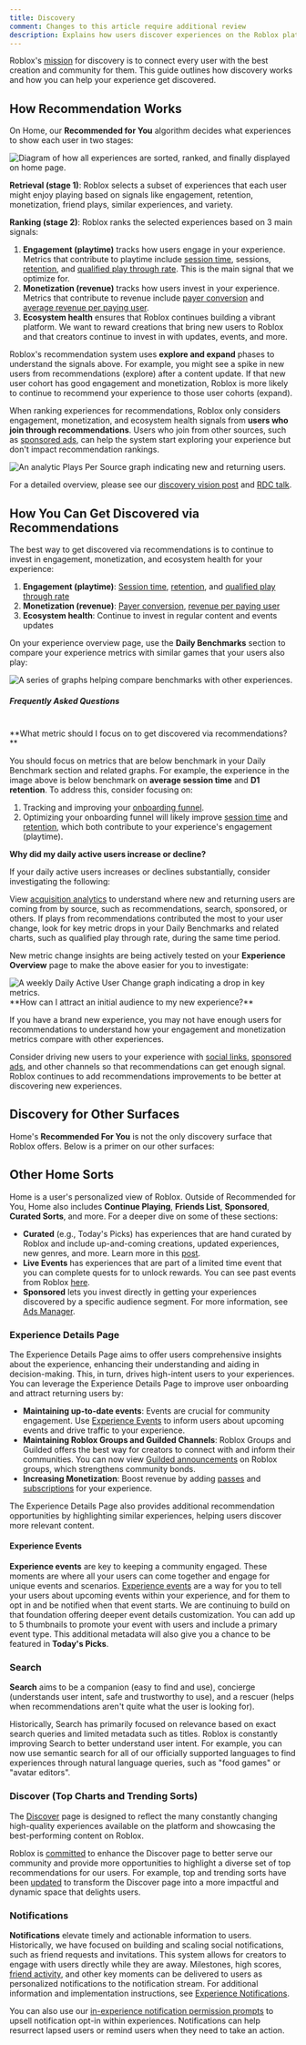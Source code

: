 ```yaml
---
title: Discovery
comment: Changes to this article require additional review
description: Explains how users discover experiences on the Roblox platform.
---
```


Roblox's [mission](https://devforum.roblox.com/t/discovery-on-roblox-past-present-and-future-vision/2859111) for discovery is to connect every user with the best creation and community for them. This guide outlines how discovery works and how you can help your experience get discovered.

## How Recommendation Works

On Home, our **Recommended for You** algorithm decides what experiences to show each user in two stages:

<img src="/assets/analytics/discovery/Retrieval-And-Ranking-Diagram.png" alt="Diagram of how all experiences are sorted, ranked, and finally displayed on home page." />

**Retrieval (stage 1)**: Roblox selects a subset of experiences that each user might enjoy playing based on signals like engagement, retention, monetization, friend plays, similar experiences, and variety.

**Ranking (stage 2)**: Roblox ranks the selected experiences based on 3 main signals:

1. **Engagement (playtime)** tracks how users engage in your experience. Metrics that contribute to playtime include [session time](./production/analytics/engagement.md#improving-average-session-time), sessions, [retention](./production/analytics/retention.md), and [qualified play through rate](./production/analytics/acquisition.md#improving-acquisition). This is the main signal that we optimize for.
2. **Monetization (revenue)** tracks how users invest in your experience. Metrics that contribute to revenue include [payer conversion](./production/analytics/monetization.md#improving-payer-conversion-rate) and [average revenue per paying user](./production/analytics/monetization.md#improving-average-revenue-per-paying-user-arppu).
3. **Ecosystem health** ensures that Roblox continues building a vibrant platform. We want to reward creations that bring new users to Roblox and that creators continue to invest in with updates, events, and more.

Roblox's recommendation system uses **explore and expand** phases to understand the signals above. For example, you might see a spike in new users from recommendations (explore) after a content update. If that new user cohort has good engagement and monetization, Roblox is more likely to continue to recommend your experience to those user cohorts (expand).

When ranking experiences for recommendations, Roblox only considers engagement, monetization, and ecosystem health signals from **users who join through recommendations**. Users who join from other sources, such as [sponsored ads](./production/promotion/ads-manager.md#sponsored-experiences), can help the system start exploring your experience but don't impact recommendation rankings.

<img src="/assets/analytics/discovery/Explore-And-Expand-Graph.png" alt="An analytic Plays Per Source graph indicating new and returning users." />

For a detailed overview, please see our [discovery vision post](https://devforum.roblox.com/t/discovery-on-roblox-past-present-and-future-vision/2859111) and [RDC talk](https://www.youtube-nocookie.com/embed/V1uFFUUCLpo).

## How You Can Get Discovered via Recommendations

The best way to get discovered via recommendations is to continue to invest in engagement, monetization, and ecosystem health for your experience:

1. **Engagement (playtime)**: [Session time](./production/analytics/engagement.md#improving-average-session-time), [retention](./production/analytics/retention.md), and [qualified play through rate](./production/analytics/acquisition.md#improving-acquisition)
2. **Monetization (revenue)**: [Payer conversion](./production/analytics/monetization.md#improving-payer-conversion-rate), [revenue per paying user](./production/analytics/monetization.md#improving-average-revenue-per-paying-user-arppu)
3. **Ecosystem health**: Continue to invest in regular content and events updates

On your experience overview page, use the **Daily Benchmarks** section to compare your experience metrics with similar games that your users also play:

<img src="/assets/analytics/discovery/Daily-Benchmark-Graphs.png" alt="A series of graphs helping compare benchmarks with other experiences." />
<br />
<h5>Frequently Asked Questions</h5>
<br />
**What metric should I focus on to get discovered via recommendations?**

You should focus on metrics that are below benchmark in your Daily Benchmark section and related graphs. For example, the experience in the image above is below benchmark on **average session time** and **D1 retention**. To address this, consider focusing on:

1. Tracking and improving your [onboarding funnel](./production/analytics/funnel-events.md).
2. Optimizing your onboarding funnel will likely improve [session time](./production/analytics/engagement.md#improving-average-session-time) and [retention](./production/analytics/retention.md), which both contribute to your experience's engagement (playtime).

**Why did my daily active users increase or decline?**

If your daily active users increases or declines substantially, consider investigating the following:

View [acquisition analytics](./production/analytics/acquisition.md) to understand where new and returning users are coming from by source, such as recommendations, search, sponsored, or others.
If plays from recommendations contributed the most to your user change, look for key metric drops in your Daily Benchmarks and related charts, such as qualified play through rate, during the same time period.

New metric change insights are being actively tested on your **Experience Overview** page to make the above easier for you to investigate:

<img src="/assets/analytics/discovery/Experience-Overview-Graph.png" alt="A weekly Daily Active User Change graph indicating a drop in key metrics." />
<br />
**How can I attract an initial audience to my new experience?**

If you have a brand new experience, you may not have enough users for recommendations to understand how your engagement and monetization metrics compare with other experiences.

Consider driving new users to your experience with [social links](/production/promotion/audience-engagement.md#linking-to-social-media), [sponsored ads](./production/promotion/ads-manager.md#sponsored-experiences), and other channels so that recommendations can get enough signal. Roblox continues to add recommendations improvements to be better at discovering new experiences.

## Discovery for Other Surfaces

Home's **Recommended For You** is not the only discovery surface that Roblox offers. Below is a primer on our other surfaces:

## Other Home Sorts

Home is a user's personalized view of Roblox. Outside of Recommended for You, Home also includes **Continue Playing**, **Friends List**, **Sponsored**, **Curated Sorts**, and more. For a deeper dive on some of these sections:

- **Curated** (e.g., Today's Picks) has experiences that are hand curated by Roblox and include up-and-coming creations, updated experiences, new genres, and more. Learn more in this [post](https://devforum.roblox.com/t/introducing-today%E2%80%99s-picks-a-new-curated-sort-on-home-pilot/2910867).
- **Live Events** has experiences that are part of a limited time event that you can complete quests for to unlock rewards. You can see past events from Roblox [here](https://www.roblox.com/groups/4111519/Roblox-Presents#!/about).
- **Sponsored** lets you invest directly in getting your experiences discovered by a specific audience segment. For more information, see [Ads Manager](./production/promotion/ads-manager.md#sponsored-experiences).

### Experience Details Page

The Experience Details Page aims to offer users comprehensive insights about the experience, enhancing their understanding and aiding in decision-making. This, in turn, drives high-intent users to your experiences. You can leverage the Experience Details Page to improve user onboarding and attract returning users by:

- **Maintaining up-to-date events**: Events are crucial for community engagement. Use [Experience Events](#experience-events) to inform users about upcoming events and drive traffic to your experience.
- **Maintaining Roblox Groups and Guilded Channels**: Roblox Groups and Guilded offers the best way for creators to connect with and inform their communities. You can now view [Guilded announcements](https://devforum.roblox.com/t/introducing-announcements-for-roblox-groups/2907426) on Roblox groups, which strengthens community bonds.
- **Increasing Monetization**: Boost revenue by adding [passes](./production/monetization/game-passes.md) and [subscriptions](./production/monetization/subscriptions.md) for your experience.

The Experience Details Page also provides additional recommendation opportunities by highlighting similar experiences, helping users discover more relevant content.

#### Experience Events

**Experience events** are key to keeping a community engaged. These moments are where all your users can come together and engage for unique events and scenarios. [Experience events](./production/promotion/experience-events.md) are a way for you to tell your users about upcoming events within your experience, and for them to opt in and be notified when that event starts. We are continuing to build on that foundation offering deeper event details customization. You can add up to 5 thumbnails to promote your event with users and include a primary event type. This additional metadata will also give you a chance to be featured in **Today's Picks**.

### Search

**Search** aims to be a companion (easy to find and use), concierge (understands user intent, safe and trustworthy to use), and a rescuer (helps when recommendations aren't quite what the user is looking for).

Historically, Search has primarily focused on relevance based on exact search queries and limited metadata such as titles. Roblox is constantly improving Search to better understand user intent. For example, you can now use semantic search for all of our officially supported languages to find experiences through natural language queries, such as "food games" or "avatar editors".

### Discover (Top Charts and Trending Sorts)

The [Discover](https://www.roblox.com/discover#/) page is designed to reflect the many constantly changing high-quality experiences available on the platform and showcasing the best-performing content on Roblox.

Roblox is [committed](https://devforum.roblox.com/t/discovery-on-roblox-past-present-and-future-vision/2859111) to enhance the Discover page to better serve our community and provide more opportunities to highlight a diverse set of top recommendations for our users. For example, top and trending sorts have been [updated](https://devforum.roblox.com/t/testing-an-enhanced-discover-page-top-charts-and-new-sorts/2954676) to transform the Discover page into a more impactful and dynamic space that delights users.

### Notifications

**Notifications** elevate timely and actionable information to users. Historically, we have focused on building and scaling social notifications, such as friend requests and invitations. This system allows for creators to engage with users directly while they are away. Milestones, high scores, [friend activity](https://devforum.roblox.com/t/user-mentions-in-experience-notifications/2980675), and other key moments can be delivered to users as personalized notifications to the notification stream. For additional information and implementation instructions, see [Experience Notifications](./cloud/open-cloud/experience-notifications.md).

You can also use our [in-experience notification permission prompts](https://devforum.roblox.com/t/introducing-in-experience-notification-permission-prompts/2909125) to upsell notification opt-in within experiences. Notifications can help resurrect lapsed users or remind users when they need to take an action.
